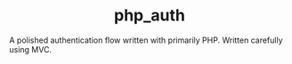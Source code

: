 <h1 align="center">
php_auth
</h1>

A polished authentication flow written with primarily PHP. Written carefully using MVC.
